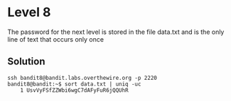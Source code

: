 # Level 8

The password for the next level is stored in the file data.txt and is the only line of text that occurs only once

## Solution

```console
ssh bandit8@bandit.labs.overthewire.org -p 2220
bandit8@bandit:~$ sort data.txt | uniq -uc
    1 UsvVyFSfZZWbi6wgC7dAFyFuR6jQQUhR
```
